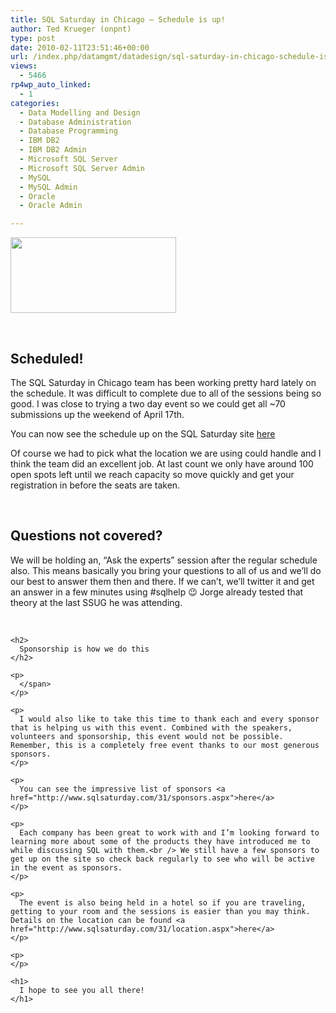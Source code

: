 ```yaml
---
title: SQL Saturday in Chicago – Schedule is up!
author: Ted Krueger (onpnt)
type: post
date: 2010-02-11T23:51:46+00:00
url: /index.php/datamgmt/datadesign/sql-saturday-in-chicago-schedule-is-up/
views:
  - 5466
rp4wp_auto_linked:
  - 1
categories:
  - Data Modelling and Design
  - Database Administration
  - Database Programming
  - IBM DB2
  - IBM DB2 Admin
  - Microsoft SQL Server
  - Microsoft SQL Server Admin
  - MySQL
  - MySQL Admin
  - Oracle
  - Oracle Admin

---
```

<div class="image_block">
  <img src="/wp-content/uploads/blogs/DataMgmt/sqlsat2.gif" alt="" title="" width="265" height="121" />
</div>

<span class="MT_under"><br /> 

<h2>
  Scheduled!
</h2>

<p>
  </span>
</p>

<p>
  The SQL Saturday in Chicago team has been working pretty hard lately on the schedule. It was difficult to complete due to all of the sessions being so good. I was close to trying a two day event so we could get all ~70 submissions up the weekend of April 17th.
</p>

<p>
  You can now see the schedule up on the SQL Saturday site <a href="http://www.sqlsaturday.com/31/schedule.aspx">here</a>
</p>

<p>
  Of course we had to pick what the location we are using could handle and I think the team did an excellent job. At last count we only have around 100 open spots left until we reach capacity so move quickly and get your registration in before the seats are taken.
</p>

<p>
  <span class="MT_under"><br /> 
  
  <h2>
    Questions not covered?
  </h2>
  
  <p>
    </span>
  </p>
  
  <p>
    We will be holding an, “Ask the experts” session after the regular schedule also. This means basically you bring your questions to all of us and we’ll do our best to answer them then and there. If we can’t, we’ll twitter it and get an answer in a few minutes using #sqlhelp 😉 Jorge already tested that theory at the last SSUG he was attending.
  </p>
  
  <p>
    <span class="MT_under"><br /> 
    
    <h2>
      Sponsorship is how we do this
    </h2>
    
    <p>
      </span>
    </p>
    
    <p>
      I would also like to take this time to thank each and every sponsor that is helping us with this event. Combined with the speakers, volunteers and sponsorship, this event would not be possible. Remember, this is a completely free event thanks to our most generous sponsors.
    </p>
    
    <p>
      You can see the impressive list of sponsors <a href="http://www.sqlsaturday.com/31/sponsors.aspx">here</a>
    </p>
    
    <p>
      Each company has been great to work with and I’m looking forward to learning more about some of the products they have introduced me to while discussing SQL with them.<br /> We still have a few sponsors to get up on the site so check back regularly to see who will be active in the event as sponsors.
    </p>
    
    <p>
      The event is also being held in a hotel so if you are traveling, getting to your room and the sessions is easier than you may think. Details on the location can be found <a href="http://www.sqlsaturday.com/31/location.aspx">here</a>
    </p>
    
    <p>
    </p>
    
    <h1>
      I hope to see you all there!
    </h1>